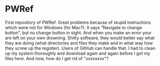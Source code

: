 PWRef
=====

First repository of PWRef. Great problems because of stupid instructions which were not for Windows (for Mac?). 
It says "Navigate to change button", but no change button in sight. And when you make an error your are left on your own drowning. 
Shitty software, they would better say what they are doing (what directories and files they make and in what way how they screw up 
the register). Users of GitHub can handle that. I had to clean up my system thoroughly and download again and again before 
I got my files here. And now, how do I get rid of "xxxxxxxx"? 
